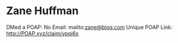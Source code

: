 # Zane Huffman

DMed a POAP: No
Email: mailto:zane@bloq.com
Unique POAP Link: http://POAP.xyz/claim/vppi6x